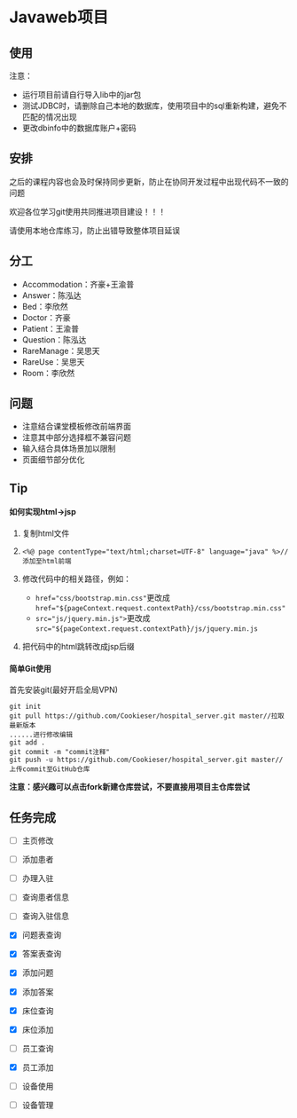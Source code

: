 # Javaweb项目

## 使用

注意：

* 运行项目前请自行导入lib中的jar包
* 测试JDBC时，请删除自己本地的数据库，使用项目中的sql重新构建，避免不匹配的情况出现
* 更改dbinfo中的数据库账户+密码

## 安排

之后的课程内容也会及时保持同步更新，防止在协同开发过程中出现代码不一致的问题



欢迎各位学习git使用共同推进项目建设！！！

请使用本地仓库练习，防止出错导致整体项目延误

## 分工
- Accommodation：齐豪+王渝普
- Answer：陈泓达
- Bed：李欣然
- Doctor：齐豪
- Patient：王渝普
- Question：陈泓达
- RareManage：吴思天
- RareUse：吴思天
- Room：李欣然

## 问题

- 注意结合课堂模板修改前端界面
- 注意其中部分选择框不兼容问题
- 输入结合具体场景加以限制
- 页面细节部分优化

## Tip

#### 如何实现html->jsp

1. 复制html文件

2. ```
   <%@ page contentType="text/html;charset=UTF-8" language="java" %>//添加至html前端
   ```

3. 修改代码中的相关路径，例如：

   *  `href="css/bootstrap.min.css"`更改成`href="${pageContext.request.contextPath}/css/bootstrap.min.css"`
   * `src="js/jquery.min.js">`更改成`src="${pageContext.request.contextPath}/js/jquery.min.js`

4. 把代码中的html跳转改成jsp后缀

#### 简单Git使用

首先安装git(最好开启全局VPN)

```
git init
git pull https://github.com/Cookieser/hospital_server.git master//拉取最新版本
......进行修改编辑
git add .
git commit -m "commit注释"
git push -u https://github.com/Cookieser/hospital_server.git master//上传commit至GitHub仓库
```

**注意：感兴趣可以点击fork新建仓库尝试，不要直接用项目主仓库尝试**

## 任务完成

- [ ] 主页修改
- [ ] 添加患者
- [ ] 办理入驻
- [ ] 查询患者信息
- [ ] 查询入驻信息
- [x] 问题表查询
- [x] 答案表查询
- [x] 添加问题
- [x] 添加答案
- [x] 床位查询
- [x] 床位添加
- [ ] 员工查询
- [x] 员工添加
- [ ] 设备使用
- [ ] 设备管理

